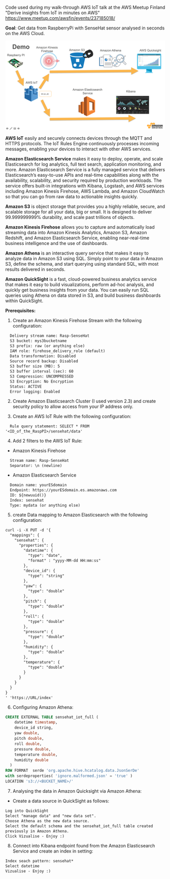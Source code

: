 
Code used during my walk-through AWS IoT talk at the AWS Meetup Finland "Derive insights from IoT in minutes on AWS"
https://www.meetup.com/awsfin/events/237185018/

**Goal**:
Get data from RaspberryPi with SenseHat sensor analysed in seconds on the AWS Cloud.


![Demo](https://github.com/adhorn/rasp-sensehat-iot/blob/master/pics/demo.png)


**AWS IoT** easily and securely connects devices through the MQTT and HTTPS protocols. The IoT Rules Engine continuously processes incoming messages, enabling your devices to interact with other AWS services.

**Amazon Elasticsearch Service** makes it easy to deploy, operate, and scale Elasticsearch for log analytics, full text search, application monitoring, and more. Amazon Elasticsearch Service is a fully managed service that delivers Elasticsearch’s easy-to-use APIs and real-time capabilities along with the availability, scalability, and security required by production workloads. The service offers built-in integrations with Kibana, Logstash, and AWS services including Amazon Kinesis Firehose, AWS Lambda, and Amazon CloudWatch so that you can go from raw data to actionable insights quickly.

**Amazon S3** is object storage that provides you a highly reliable, secure, and scalable storage for all your data, big or small. It is designed to deliver 99.999999999% durability, and scale past trillions of objects.

**Amazon Kinesis Firehose** allows you to capture and automatically load streaming data into Amazon Kinesis Analytics, Amazon S3, Amazon Redshift, and Amazon Elasticsearch Service, enabling near-real-time business intelligence and the use of dashboards.

**Amazon Athena** is an interactive query service that makes it easy to analyze data in Amazon S3 using SQL. Simply point to your data in Amazon S3, define the schema, and start querying using standard SQL, with most results delivered in seconds.

**Amazon QuickSight** is a fast, cloud-powered business analytics service that makes it easy to build visualizations, perform ad-hoc analysis, and quickly get business insights from your data. You can easily run SQL queries using Athena on data stored in S3, and build business dashboards within QuickSight.



**Prerequisites:**
1. Create an Amazon Kinesis Firehose Stream with the following configuration: 
```
  Delivery stream name: Rasp-SenseHat
  S3 bucket: mys3bucketname
  S3 prefix: raw (or anything else)
  IAM role: firehose_delivery_role (default)
  Data transformation: Disabled
  Source record backup: Disabled
  S3 buffer size (MB): 5
  S3 buffer interval (sec): 60
  S3 Compression: UNCOMPRESSED
  S3 Encryption: No Encryption
  Status: ACTIVE
  Error logging: Enabled
```

2. Create Amazon Elasticsearch Cluster (I used version 2.3) and create security policy to allow access from your IP address only.

3. Create an AWS IoT Rule with the following configuration: 
```
  Rule query statement: SELECT * FROM '<ID_of_the_RaspPI>/sensehat/data'
```

4. Add 2 filters to the AWS IoT Rule:
  * Amazon Kinesis Firehose
```
  Stream name: Rasp-SenseHat
  Separator: \n (newline)
```
   * Amazon Elasticsearch Service
```
  Domain name: yourESdomain
  Endpoint: https://yourESdomain.es.amazonaws.com
  ID: ${newuuid()}
  Index: sensehat
  Type: mydata (or anything else)
```

5. create Data mapping to Amazon Elasticsearch with the following configuration:
```
curl -i -X PUT -d '{
  "mappings": {
    "sensehat": {
      "properties": {
        "datetime": {
          "type": "date",
          "format" : "yyyy-MM-dd HH:mm:ss"
        },
        "device_id": {
          "type": "string"
        },
        "yaw": {
          "type": "double"
        },
        "pitch": {
          "type": "double"
        },
        "roll": {
          "type": "double"
        },
        "pressure": {
          "type": "double"
        },
        "humidity": {
          "type": "double"
        },
        "temperature": {
          "type": "double"
        }
      }
    }
  }
}
' 'https://URL/index'
```

6. Configuring Amazon Athena:

```sql
CREATE EXTERNAL TABLE sensehat_iot_full (
    datetime timestamp,
    device_id string,
    yaw double,
    pitch double,
    roll double,
    pressure double,
    temperature double,
    humidity double
  )
ROW FORMAT  serde 'org.apache.hive.hcatalog.data.JsonSerDe'
with serdeproperties( 'ignore.malformed.json' = 'true' )
LOCATION 's3://<BUCKET_NAME>/'
```

7. Analysing the data in Amazon Quicksight via Amazon Athena:
  * Create a data source in QuickSight as follows:
```
Log into QuickSight
Select "manage data" and "new data set".
Choose Athena as the new data source.
Select the default schema and the sensehat_iot_full table created previously in Amazon Athena.
Click Vizualise - Enjoy :)
```

8. Connect into Kibana endpoint found from the Amazon Elasticsearch Service and create an index in setting:
```
Index seach pattern: sensehat*
Select datetime
Vizualise - Enjoy :)
```



